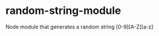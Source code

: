 random-string-module
====================

Node module that generates a random string [0-9][A-Z][a-z]
